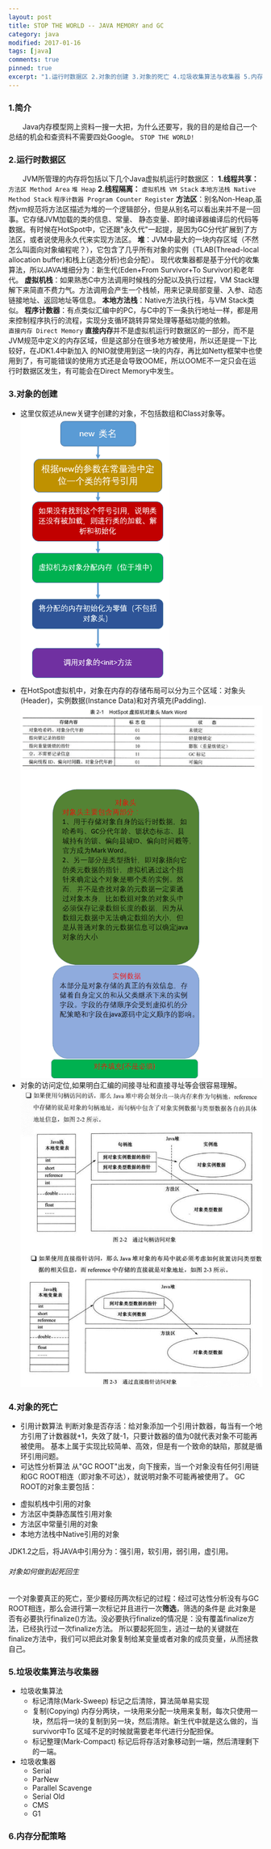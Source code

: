 ```yaml
---
layout: post
title: STOP THE WORLD -- JAVA MEMORY and GC
category: java
modified: 2017-01-16
tags: [java]
comments: true
pinned: true
excerpt: "1.运行时数据区 2.对象的创建 3.对象的死亡 4.垃圾收集算法与收集器 5.内存分配策略..."
---
```

### 1.简介
　　Java内存模型网上资料一搜一大把，为什么还要写，我的目的是给自己一个总结的机会和查资料不需要四处Google。
   `STOP THE WORLD!`
　　
### 2.运行时数据区
　　JVM所管理的内存将包括以下几个Java虚拟机运行时数据区：
    **1.线程共享：**
    `方法区 Method Area`
    `堆 Heap`
    **2.线程隔离：**
    `虚拟机栈 VM Stack`
    `本地方法栈 Native Method Stack`
    `程序计数器 Program Counter Register`
    **方法区**：别名Non-Heap,虽然jvm规范将方法区描述为堆的一个逻辑部分，但是从别名可以看出来并不是一回事。它存储JVM加载的类的信息、常量、
静态变量、即时编译器编译后的代码等数据。有时候在HotSpot中，它还跟"永久代"一起提，是因为GC分代扩展到了方法区，或者说使用永久代来实现方法区。
    **堆**：JVM中最大的一块内存区域（不然怎么叫面向对象编程呢？），它包含了几乎所有对象的实例（TLAB(Thread-local allocation buffer)和栈上(逃逸分析)也会分配）。
现代收集器都是基于分代的收集算法，所以JAVA堆细分为：新生代(Eden+From Survivor+To Survivor)和老年代。
    **虚拟机栈**：如果熟悉C中方法调用时候栈的分配以及执行过程，VM Stack理解下来简直不费力气。方法调用会产生一个栈帧，用来记录局部变量、入参、动态
链接地址、返回地址等信息。
    **本地方法栈**：Native方法执行栈，与VM Stack类似。
    **程序计数器**：有点类似汇编中的PC，与C中的下一条执行地址一样，都是用来控制程序执行的流程，实现分支循环跳转异常处理等基础功能的依赖。    
    `直接内存 Direct Memory`
    **直接内存**并不是虚拟机运行时数据区的一部分，而不是JVM规范中定义的内存区域，但是这部分在很多地方被使用，所以还是提一下比较好，在JDK1.4中新加入
的NIO就使用到这一块的内存，再比如Netty框架中也使用到了，有可能错误的使用方式还是会导致OOME，所以OOME不一定只会在运行时数据区发生，有可能会在Direct Memory中发生。    

### 3.对象的创建
   * 这里仅叙述从new关键字创建的对象，不包括数组和Class对象等。
　　![图片1](https://github.com/ch710798472/blog/raw/gh-pages/img/NewObject.png)
   * 在HotSpot虚拟机中，对象在内存的存储布局可以分为三个区域：对象头(Header)，实例数据(Instance Data)和对齐填充(Padding).
　　![图片2](https://github.com/ch710798472/blog/raw/gh-pages/img/ObjectHead.png)
   * 对象的访问定位,如果明白汇编的间接寻址和直接寻址等会很容易理解。
   ![图片3](https://github.com/ch710798472/blog/raw/gh-pages/img/ObjectRef.jpg)

### 4.对象的死亡
   * 引用计数算法
   判断对象是否存活：给对象添加一个引用计数器，每当有一个地方引用了计数器就+1，失效了就-1，只要计数器的值为0就代表对象不可能再被使用。
   基本上属于实现比较简单、高效，但是有一个致命的缺陷，那就是循环引用问题。
   * 可达性分析算法
   从"GC ROOT"出发，向下搜索，当一个对象没有任何引用链和GC ROOT相连（即对象不可达），就说明对象不可能再被使用了。
   GC ROOT的对象主要包括：
   + 虚拟机栈中引用的对象
   + 方法区中类静态属性引用对象
   + 方法区中常量引用的对象
   + 本地方法栈中Native引用的对象
   
   JDK1.2之后，将JAVA中引用分为：强引用，软引用，弱引用，虚引用。
   ###### 对象如何做到起死回生
   一个对象要真正的死亡，至少要经历两次标记的过程：经过可达性分析没有与GC ROOT相连，那么会进行第一次标记并且进行一次**筛选**，筛选的条件是
此对象是否有必要执行finalize()方法。没必要执行finalize的情况是：没有覆盖finalize方法，已经执行过一次finalize方法。
   所以要起死回生，逃过一劫的关键就在finalize方法中，我们可以把此对象复制给某变量或者对象的成员变量，从而拯救自己。

### 5.垃圾收集算法与收集器
   + 垃圾收集算法
       - 标记清除(Mark-Sweep)
           标记之后清除，算法简单易实现
       - 复制(Copying)
           内存分两块，一块用来分配一块用来复制，每次只使用一块，然后将一块的复制到另一块，然后清除。新生代中就是这么做的，当survivor中To 
           区域不足的时候就需要老年代进行分配担保。
       - 标记整理(Mark-Compact)
           标记后将存活对象移动到一端，然后清理剩下的一端。
   + 垃圾收集器
       - Serial
       - ParNew
       - Parallel Scavenge
       - Serial Old
       - CMS
       - G1

### 6.内存分配策略
